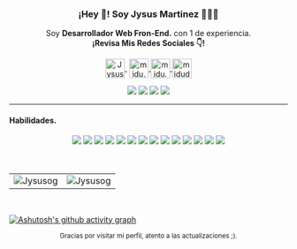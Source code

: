 
<p align="center" width="300">
   
   <h3 align="center">¡Hey 👋! Soy Jysus Martinez 👨🏻‍💻</h3>
</p>

<p align="center">Soy <strong>Desarrollador Web Fron-End.</strong> con 1 de experiencia.<br /><strong>¡Revisa Mis Redes Sociales 👇!</strong></p>
<p align="center">
   <a href="https://www.facebook.com/profile.php?id=100065162265294" target="_blank" style='margin-right:4px'>
    <img align="center" src="https://cdn.jsdelivr.net/npm/simple-icons@3.0.1/icons/facebook.svg" alt="JysusOg" height="35px" width="35px" />
  </a>
  <a href="https://www.instagram.com/jysus_og/" target="_blank">
    <img align="center" src="https://cdn.jsdelivr.net/npm/simple-icons@3.0.1/icons/instagram.svg" alt="midu.dev" height="35px" width="35px" />
  </a>
   <a href="https://www.linkedin.com/in/jesus-martinez-lopez/" target="_blank">
    <img align="center" src="https://cdn.jsdelivr.net/npm/simple-icons@3.0.1/icons/linkedin.svg" alt="midu.dev" height="35px" width="35px" />
  </a>
  <a href="https://twitter.com/Jesus46231396" target="_blank">
    <img align="center" src="https://cdn.jsdelivr.net/npm/simple-icons@3.0.1/icons/twitter.svg" alt="midudev" height="35px" width="35px" />
  </a>
   
 <p align="center">
  <a href="https://www.instagram.com/jysus_og/" target="_blank"><img src="https://img.shields.io/badge/-Instagram-%23E4405F?style=for-the-badge&logo=instagram&logoColor=white" target="_blank"></a>
 <a href="https://www.facebook.com/profile.php?id=100065162265294" target="_blank"><img src="https://img.shields.io/badge/Facebook-7289DA?style=for-the-badge&logo=facebook&logoColor=white" target="_blank"></a> 
  <a href = "mailto:contatojesusavg2317@gmail.com"><img src="https://img.shields.io/badge/-Gmail-%23333?style=for-the-badge&logo=gmail&logoColor=white" target="_blank"></a>
  <a href="https://www.linkedin.com/in/jesus-martinez-lopez/" target="_blank"><img src="https://img.shields.io/badge/-LinkedIn-%230077B5?style=for-the-badge&logo=linkedin&logoColor=white" target="_blank"></a> 
    </p>
</p>

---



<!-- https://github.com/alexandresanlim/Badges4-README.md-Profile -->
<h4 align="left">Habilidades.</h4>
<div align="center">
  <img src="https://img.shields.io/badge/javascript-%23323330.svg?style=plastic&logo=javascript&logoColor=%23F7DF1E" />
  
  <img src="https://img.shields.io/badge/react-%2320232a.svg?style=plastic&logo=react&logoColor=%2361DAFB" />
  
  <img src="https://img.shields.io/badge/rails-%23CC0000.svg?style=plastic&logo=ruby-on-rails&logoColor=white" />
  <img src="https://img.shields.io/badge/html5-%23E34F26.svg?style=plastic&logo=html5&logoColor=white" />
  <img src="https://img.shields.io/badge/css3-%231572B6.svg?style=plastic&logo=css3&logoColor=white" />
  <img src="https://img.shields.io/badge/sass-hotpink.svg?style=plastic&logo=SASS&logoColor=white" />
  <img src="https://img.shields.io/badge/bootstrap-%23563D7C.svg?style=plastic&logo=bootstrap&logoColor=white" />
  <img src="https://img.shields.io/badge/figma-F24E1E?style=plastic&logo=figma&logoColor=white" />
  <img src="https://img.shields.io/badge/canva-%2300C4CC.svg?&style=plastic&logo=Canva&logoColor=white" />
  <img src="https://img.shields.io/badge/netlify-00C7B7?style=plastic&logo=netlify&logoColor=white" />
  <img src="https://img.shields.io/badge/git-%23F05033.svg?style=plastic&logo=git&logoColor=white" />
  <img src="https://img.shields.io/badge/github-%23121011.svg?style=plastic&logo=github&logoColor=white" />
  <img src="https://img.shields.io/badge/npm-%23000000.svg?style=plastic&logo=npm&logoColor=white" />
  <img src="https://img.shields.io/badge/mysql-%2300f.svg?style=plastic&logo=mysql&logoColor=white" />
</div>
  
<br>
<br>
  
<table align="center">
  <tr>
   
  <td>
    <img src="https://github-readme-stats.vercel.app/api?username=Jysusog&include_all_commits=true&count_private=true&show_icons=true&line_height=20&title_color=7A7ADB&icon_color=2234AE&text_color=D3D3D3&bg_color=0,000000,130F40" alt="Jysusog" />
  <td>
    <img src="https://github-readme-stats.vercel.app/api/top-langs?username=Jysusog&show_icons=true&locale=en&layout=compact&title_color=7A7ADB&icon_color=2234AE&text_color=D3D3D3&bg_color=0,000000,130F40" alt="Jysusog" />
    </td>
  </tr>
</table>
  
<br>

[![Ashutosh's github activity graph](https://github-readme-activity-graph.cyclic.app/graph?username=Jysusog&theme=react-dark)](https://github.com/ashutosh00710/github-readme-activity-graph) 
 
<div  align="center">
  <small>Gracias por visitar mi perfil, atento a las actualizaciones ;).</small>
</div>
